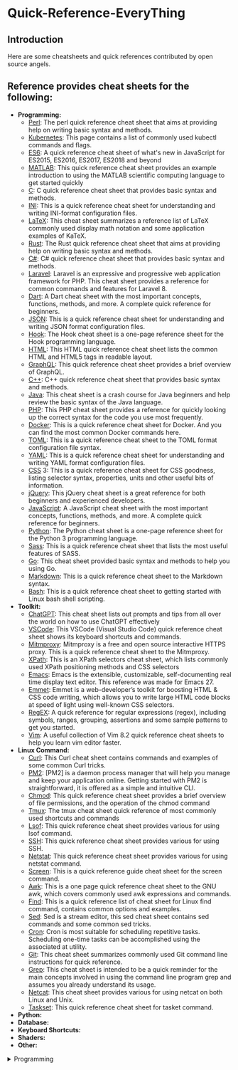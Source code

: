 # Quick-Reference-EveryThing

## Introduction
Here are some cheatsheets and quick references contributed by open source angels.

## Reference provides cheat sheets for the following:
- **Programming:**
    + [Perl](main.md): The perl quick reference cheat sheet that aims at providing help on writing basic syntax and methods.
	+ [Kubernetes](main.md): This page contains a list of commonly used kubectl commands and flags.
	+ [ES6](main.md): A quick reference cheat sheet of what's new in JavaScript for ES2015, ES2016, ES2017, ES2018 and beyond
	+ [MATLAB](main.md): This quick reference cheat sheet provides an example introduction to using the MATLAB scientific computing language to get started quickly
	+ [C](main.md): C quick reference cheat sheet that provides basic syntax and methods.
	+ [INI](main.md): This is a quick reference cheat sheet for understanding and writing INI-format configuration files.
	+ [LaTeX](main.md): This cheat sheet summarizes a reference list of LaTeX commonly used display math notation and some application examples of KaTeX.
	+ [Rust](main.md): The Rust quick reference cheat sheet that aims at providing help on writing basic syntax and methods.
	+ [C#](main.md): C# quick reference cheat sheet that provides basic syntax and methods.
	+ [Laravel](main.md): Laravel is an expressive and progressive web application framework for PHP. This cheat sheet provides a reference for common commands and features for Laravel 8.
	+ [Dart](main.md): A Dart cheat sheet with the most important concepts, functions, methods, and more. A complete quick reference for beginners.
	+ [JSON](main.md): This is a quick reference cheat sheet for understanding and writing JSON format configuration files.
	+ [Hook](main.md): The Hook cheat sheet is a one-page reference sheet for the Hook programming language.
	+ [HTML](main.md): This HTML quick reference cheat sheet lists the common HTML and HTML5 tags in readable layout.
	+ [GraphQL](main.md): This quick reference cheat sheet provides a brief overview of GraphQL.
	+ [C++](main.md): C++ quick reference cheat sheet that provides basic syntax and methods.
	+ [Java](main.md): This cheat sheet is a crash course for Java beginners and help review the basic syntax of the Java language.
	+ [PHP](main.md): This PHP cheat sheet provides a reference for quickly looking up the correct syntax for the code you use most frequently.
	+ [Docker](main.md): This is a quick reference cheat sheet for Docker. And you can find the most common Docker commands here.
	+ [TOML](main.md): This is a quick reference cheat sheet to the TOML format configuration file syntax.
	+ [YAML](main.md): This is a quick reference cheat sheet for understanding and writing YAML format configuration files.
	+ [CSS](main.md) 3: This is a quick reference cheat sheet for CSS goodness, listing selector syntax, properties, units and other useful bits of information.
	+ [jQuery](main.md): This jQuery cheat sheet is a great reference for both beginners and experienced developers.
	+ [JavaScript](main.md): A JavaScript cheat sheet with the most important concepts, functions, methods, and more. A complete quick reference for beginners.
	+ [Python](main.md): The Python cheat sheet is a one-page reference sheet for the Python 3 programming language.
	+ [Sass](main.md): This is a quick reference cheat sheet that lists the most useful features of SASS.
	+ [Go](main.md): This cheat sheet provided basic syntax and methods to help you using Go.
	+ [Markdown](main.md): This is a quick reference cheat sheet to the Markdown syntax.
	+ [Bash](main.md): This is a quick reference cheat sheet to getting started with Linux bash shell scripting.
- **Toolkit:**
	+ [ChatGPT](main.md): This cheat sheet lists out prompts and tips from all over the world on how to use ChatGPT effectively
	+ [VSCode](main.md): This VSCode (Visual Studio Code) quick reference cheat sheet shows its keyboard shortcuts and commands.
	+ [Mitmproxy](main.md): Mitmproxy is a free and open source interactive HTTPS proxy. This is a quick reference cheat sheet to the Mitmproxy.
	+ [XPath](main.md): This is an XPath selectors cheat sheet, which lists commonly used XPath positioning methods and CSS selectors
	+ [Emacs](main.md): Emacs is the extensible, customizable, self-documenting real time display text editor. This reference was made for Emacs 27.
	+ [Emmet](main.md): Emmet is a web-developer’s toolkit for boosting HTML & CSS code writing, which allows you to write large HTML code blocks at speed of light using well-known CSS selectors.
	+ [RegEX](main.md): A quick reference for regular expressions (regex), including symbols, ranges, grouping, assertions and some sample patterns to get you started.
	+ [Vim](main.md): A useful collection of Vim 8.2 quick reference cheat sheets to help you learn vim editor faster.
- **Linux Command:**
	+ [Curl](main.md): This Curl cheat sheet contains commands and examples of some common Curl tricks.
	+ [PM2](main.md): [PM2] is a daemon process manager that will help you manage and keep your application online. Getting started with PM2 is straightforward, it is offered as a simple and intuitive CLI.
	+ [Chmod](main.md): This quick reference cheat sheet provides a brief overview of file permissions, and the operation of the chmod command
	+ [Tmux](main.md): The tmux cheat sheet quick reference of most commonly used shortcuts and commands
	+ [Lsof](main.md): This quick reference cheat sheet provides various for using lsof command.
	+ [SSH](main.md): This quick reference cheat sheet provides various for using SSH.
	+ [Netstat](main.md): This quick reference cheat sheet provides various for using netstat command.
	+ [Screen](main.md): This is a quick reference guide cheat sheet for the screen command.
	+ [Awk](main.md): This is a one page quick reference cheat sheet to the GNU awk, which covers commonly used awk expressions and commands.
	+ [Find](main.md): This is a quick reference list of cheat sheet for Linux find command, contains common options and examples.
	+ [Sed](main.md): Sed is a stream editor, this sed cheat sheet contains sed commands and some common sed tricks.
	+ [Cron](main.md): Cron is most suitable for scheduling repetitive tasks. Scheduling one-time tasks can be accomplished using the associated at utility.
	+ [Git](main.md): This cheat sheet summarizes commonly used Git command line instructions for quick reference.
	+ [Grep](main.md): This cheat sheet is intended to be a quick reminder for the main concepts involved in using the command line program grep and assumes you already understand its usage.
	+ [Netcat](main.md): This cheat sheet provides various for using netcat on both Linux and Unix.
	+ [Taskset](main.md): This quick reference cheat sheet for tasket command.
- **Python:** 
- **Database:** 
- **Keyboard Shortcuts:** 
- **Shaders:** 
- **Other:**

<details>
<summary>Programming</summary>

- [Perl](https://cheatsheets.zip/perl): The perl quick reference cheat sheet that aims at providing help on writing basic syntax and methods.

## Mục 3: Kết luận
Tóm tắt các ý chính và kết luận.

## Mục 4: Tài liệu Tham Khảo
- [Liên kết 1](https://example.com)
- [Liên kết 2](https://example.com)

